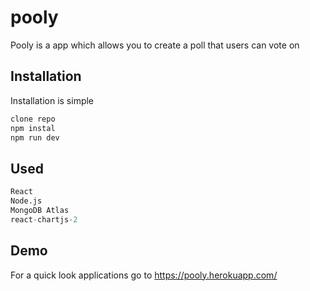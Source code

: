 # pooly

Pooly is a app which allows you to create a poll that users can vote on

## Installation
Installation is simple
```bash
clone repo 
npm instal
npm run dev
```

## Used

```python
React
Node.js
MongoDB Atlas
react-chartjs-2

```

## Demo
For a quick look applications go to https://pooly.herokuapp.com/
